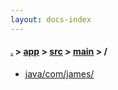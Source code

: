 ```yaml
---
layout: docs-index
---
```

#### [.](./../../../index) > [app](./../../index) > [src](./../index) > [main](./index) > **/**

- [java/com/james/](java/com/james/)
